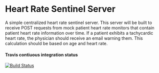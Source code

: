 # Heart Rate Sentinel Server

A simple centralized heart rate sentinel server. This server will be built to receive POST requests from mock patient heart rate monitors that contain patient heart rate information over time. If a patient exhibits a tachycardic heart rate, the physician should receive an email warning them. This calculation should be based on age and heart rate.

#### Travis contiuous integration status
[![Build Status](https://travis-ci.com/mdholbrook/heart_rate_sentinel_server.svg?branch=master)](https://travis-ci.org/travis-ci/travis-web)